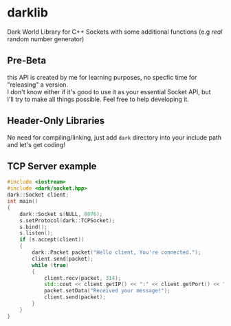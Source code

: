 # darklib
Dark World Library for C++ Sockets with some additional functions (e.g *real* random number generator)

Pre-Beta
-
this API is created by me for learning purposes, no specfic time for "releasing" a version.<br>
I don't know either if it's good to use it as your essential Socket API, but<br>
I'll try to make all things possible. Feel free to help developing it.

Header-Only Libraries
-
No need for compiling/linking, just add `dark` directory into your include path and let's get coding!


TCP Server example
-
```cpp
#include <iostream>
#include <dark/socket.hpp>
dark::Socket client;
int main()
{
	dark::Socket s(NULL, 8076);
	s.setProtocol(dark::TCPSocket);
	s.bind();
	s.listen();
	if (s.accept(client))
	{
		dark::Packet packet("Hello client, You're connected.");
		client.send(packet);
		while (true)
		{
			client.recv(packet, 314);
			std::cout << client.getIP() << ":" << client.getPort() << " | " << packet.getData() << "\n";
			packet.setData("Received your message!");
			client.send(packet);
		}
	}
}
```
